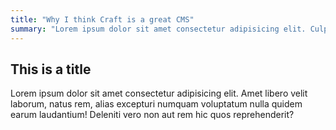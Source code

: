 ```yaml
---
title: "Why I think Craft is a great CMS"
summary: "Lorem ipsum dolor sit amet consectetur adipisicing elit. Culpa molestias excepturi voluptatem dicta harum cumque at magnam. Ex consectetur non perspiciatis! Suscipit debitis illum quo aliquam enim delectus rerum minus!"
---
```


## This is a title

Lorem ipsum dolor sit amet consectetur adipisicing elit. Amet libero velit laborum, natus rem, alias excepturi numquam voluptatum nulla quidem earum laudantium! Deleniti vero non aut rem hic quos reprehenderit?
